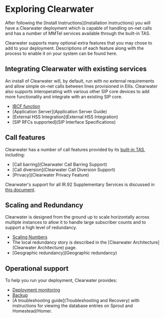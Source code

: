 # Exploring Clearwater

After following the [Install Instructions](Installation Instructions) you will have a Clearwater deployment which is capable of handling on-net calls and has a number of MMTel services available through the built-in TAS.

Clearwater supports many optional extra features that you may chose to add to your deployment.  Descriptions of each feature along with the process to enable it on your system can be found here.

## Integrating Clearwater with existing services

An install of Clearwater will, by default, run with no external requirements and allow simple on-net calls between lines provisioned in Ellis.  Clearwater also supports interoperating with various other SIP core devices to add more functionality and integrate with an existing SIP core.

* [IBCF function](IBCF)
* [Application Server](Application Server Guide)
* [External HSS Integration](External HSS Integration)
* [SIP RFCs supported](SIP Interface Specifications)

## Call features

Clearwater has a number of call features provided by its [built-in TAS](Application-Server-Guide#the-built-in-mmtel-application-server), including:

* [Call barring](Clearwater Call Barring Support)
* [Call diversion](Clearwater Call Diversion Support)
* [Privacy](Clearwater Privacy Feature)

Clearwater's support for all IR.92 Supplementary Services is discussed in [this document](IR.92-Supplementary-Services).

## Scaling and Redundancy

Clearwater is designed from the ground up to scale horizontally across multiple instances to allow it to handle large subscriber counts and to support a high level of redundancy.

* [Scaling Numbers](http://www.projectclearwater.org/technical/clearwater-performance/)
* The local redundancy story is described in the [Clearwater Architecture](Clearwater Architecture) page.
* [Geographic redundancy](Geographic redundancy)

## Operational support

To help you run your deployment, Clearwater provides:

* [Deployment monitoring](Cacti)
* [Backup](Backups)
* [A troubleshooting guide](Troubleshooting and Recovery) with instructions for viewing the database entries on Sprout and Homestead/Homer.